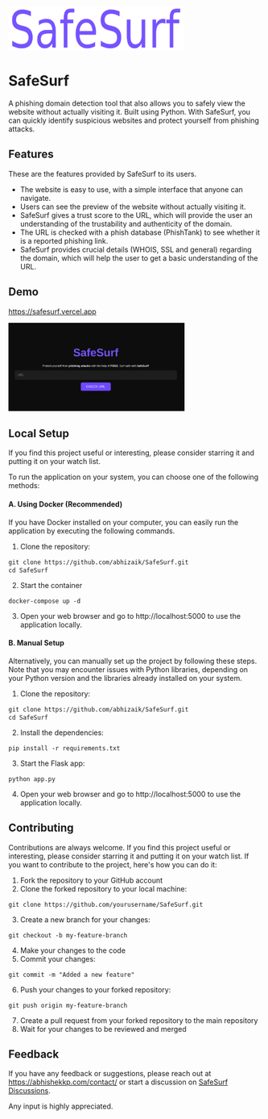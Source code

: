 
<img src="static/safesurf-normal.png"  width="350" height="88">


# SafeSurf

A phishing domain detection tool that also allows you to safely view the website without actually visiting it. Built using Python. With SafeSurf, you can quickly identify suspicious websites and protect yourself from phishing attacks.


## Features

These are the features provided by SafeSurf to its users.
- The website is easy to use, with a simple interface that anyone can navigate.
- Users can see the preview of the website without actually visiting it.
- SafeSurf gives a trust score to the URL, which will provide the user an understanding of the trustability and authenticity of the domain.
- The URL is checked with a phish database (PhishTank) to see whether it is a reported phishing link.
- SafeSurf provides crucial details (WHOIS, SSL and general) regarding the domain, which will help the user to get a basic understanding of the URL.

## Demo

https://safesurf.vercel.app

<img src="static/safesurf-screenshot.png"  width="350" height="175">
<br>

## Local Setup
If you find this project useful or interesting, please consider starring it and putting it on your watch list.

To run the application on your system, you can choose one of the following methods:

#### A. Using Docker (Recommended)
If you have Docker installed on your computer, you can easily run the application by executing the following commands.

1. Clone the repository: 

```shell
git clone https://github.com/abhizaik/SafeSurf.git
cd SafeSurf
```

2. Start the container
```shell
docker-compose up -d
```

3. Open your web browser and go to http://localhost:5000 to use the application locally.

#### B. Manual Setup
Alternatively, you can manually set up the project by following these steps. Note that you may encounter issues with Python libraries, depending on your Python version and the libraries already installed on your system.

1. Clone the repository: 

```shell
git clone https://github.com/abhizaik/SafeSurf.git
cd SafeSurf
```

2. Install the dependencies: 

```shell
pip install -r requirements.txt
```

3. Start the Flask app: 

```shell
python app.py
```

4. Open your web browser and go to http://localhost:5000 to use the application locally.

## Contributing

Contributions are always welcome. If you find this project useful or interesting, please consider starring it and putting it on your watch list. If you want to contribute to the project, here's how you can do it:

1. Fork the repository to your GitHub account
2. Clone the forked repository to your local machine: 

```shell
git clone https://github.com/yourusername/SafeSurf.git
```

3. Create a new branch for your changes:

```shell
git checkout -b my-feature-branch
```

4. Make your changes to the code
5. Commit your changes: 

```shell
git commit -m "Added a new feature"
```

6. Push your changes to your forked repository: 

```shell
git push origin my-feature-branch
```

7. Create a pull request from your forked repository to the main repository
8. Wait for your changes to be reviewed and merged
   

<!-- Before beginning to work on the feature, please [create an issue](https://github.com/abhizaik/SafeSurf/issues) and get assigned. -->

## Feedback

If you have any feedback or suggestions, please reach out at https://abhishekkp.com/contact/ or start a discussion on [SafeSurf Discussions](https://github.com/abhizaik/SafeSurf/discussions).

Any input is highly appreciated.


<!-- ## Authors

abhizaik- [@](https://www.github.com/abhizaik) -->





<!-- # URL Assessment Criteria

## Traffic Volume Ranking
Most authentic websites are usually have good traffic volumne. -->
<!-- 
A Research-Oriented Top Sites Ranking Hardened Against Manipulation. This list aggregates the top 1M ranks from the lists provided by Alexa, Umbrella, Majestic, and Farsight from 16 February 2023 to 17 March 2023 (30 days). 
May be later we can integrate tranco into code instead of using the CSV to always get the latest 1M list.
[tranco website](https://tranco-list.eu/)  
-->

<!-- ## Age of Domain
Using who is get the domain age. If domain is less than 2 years old might not be a very authentic website.

## URL Shortner 
Check whether the original URL is hidden using any URL shortening services. 

## HSTS Support
Check whether the domain has HTTPS, HSTS support. Authentic domains often have HSTS support.

## Presence of IP Address Instead of Domain
Phishing links may have IP address instead of domain names. All authentic domains have dedicated domain names.

## URL Redirects to Other Page
If the URL is redirected to any other page, attacker may be trying to hide the original phishing link.

## Too Long URL
If the URL length is greater than 75, it may be a phishing website and attacker may be trying to hide the sketchy part from the address bar.

## Depth of URL
If the the depth of URL (number of /) is more than usual, chances that the URL is a phishing link is high. Legit websites don't usually keep too many sub pages. -->

<!-- ## Presence of onmouseover, iframe, right-click disabling, forms, popups etc.
Except forms all these things are bit shady. So if a website is having any of these they might be trying to hide something or divert your attention.

presence of keywords like : login, password, card details, email etc. in website content and url)
subdomain with legit name / login or secure
presence of long string/ random characters in url
presence of unicode charector in domain to look like legit website
similarity to legitimate domain
domain reputation in public blacklists
domain registrars with loose policies
ip address reputation
ssl certificate validity (self signed / invalid check)
unusual extension (.tk,pw) TLD
non standard url
pop ups
presence of email address in url 
env : phishing-env
 -->
